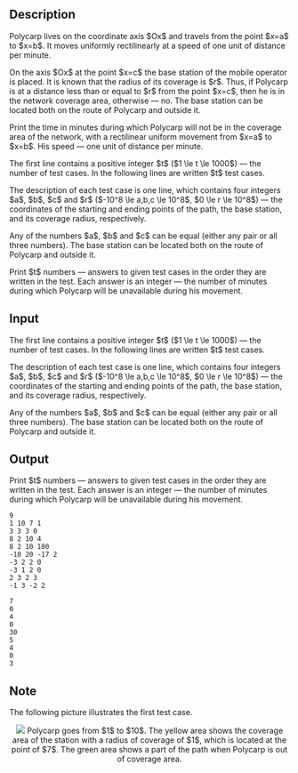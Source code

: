 ## Description

<div><p>Polycarp lives on the coordinate axis $Ox$ and travels from the point $x=a$ to $x=b$. It moves uniformly rectilinearly at a speed of one unit of distance per minute.</p><p>On the axis $Ox$ at the point $x=c$ the base station of the mobile operator is placed. It is known that the radius of its coverage is $r$. Thus, if Polycarp is at a distance less than or equal to $r$ from the point $x=c$, then he is in the network coverage area, otherwise&nbsp;— no. The base station can be located both on the route of Polycarp and outside it.</p><p>Print the time in minutes during which Polycarp will <span class="tex-font-style-bf">not be</span> in the coverage area of the network, with a rectilinear uniform movement from $x=a$ to $x=b$. His speed&nbsp;— one unit of distance per minute.</p></div><div class="input-specification"><p>The first line contains a positive integer $t$ ($1 \le t \le 1000$)&nbsp;— the number of test cases. In the following lines are written $t$ test cases.</p><p>The description of each test case is one line, which contains four integers $a$, $b$, $c$ and $r$ ($-10^8 \le a,b,c \le 10^8$, $0 \le r \le 10^8$)&nbsp;— the coordinates of the starting and ending points of the path, the base station, and its coverage radius, respectively.</p><p>Any of the numbers $a$, $b$ and $c$ can be equal (either any pair or all three numbers). The base station can be located both on the route of Polycarp and outside it.</p></div><div class="output-specification"><p>Print $t$ numbers&nbsp;— answers to given test cases in the order they are written in the test. Each answer is an integer&nbsp;— the number of minutes during which Polycarp will be <span class="tex-font-style-bf">unavailable</span> during his movement.</p></div>

## Input

<p>The first line contains a positive integer $t$ ($1 \le t \le 1000$)&nbsp;— the number of test cases. In the following lines are written $t$ test cases.</p><p>The description of each test case is one line, which contains four integers $a$, $b$, $c$ and $r$ ($-10^8 \le a,b,c \le 10^8$, $0 \le r \le 10^8$)&nbsp;— the coordinates of the starting and ending points of the path, the base station, and its coverage radius, respectively.</p><p>Any of the numbers $a$, $b$ and $c$ can be equal (either any pair or all three numbers). The base station can be located both on the route of Polycarp and outside it.</p>

## Output

<p>Print $t$ numbers&nbsp;— answers to given test cases in the order they are written in the test. Each answer is an integer&nbsp;— the number of minutes during which Polycarp will be <span class="tex-font-style-bf">unavailable</span> during his movement.</p>





```input1
9
1 10 7 1
3 3 3 0
8 2 10 4
8 2 10 100
-10 20 -17 2
-3 2 2 0
-3 1 2 0
2 3 2 3
-1 3 -2 2
```




```output1
7
0
4
0
30
5
4
0
3
```



## Note

<p>The following picture illustrates the first test case. </p><center> <img class="tex-graphics" src="file://TuWmwWha.png" style="max-width: 100.0%;max-height: 100.0%;">   <span class="tex-font-size-small">Polycarp goes from $1$ to $10$. The yellow area shows the coverage area of the station with a radius of coverage of $1$, which is located at the point of $7$. The green area shows a part of the path when Polycarp is out of coverage area.</span> </center>
